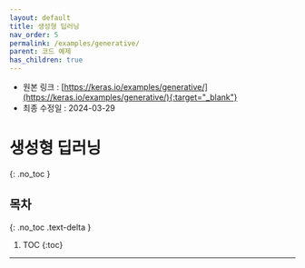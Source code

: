 ```yaml
---
layout: default
title: 생성형 딥러닝
nav_order: 5
permalink: /examples/generative/
parent: 코드 예제
has_children: true
---
```


* 원본 링크 : [https://keras.io/examples/generative/](https://keras.io/examples/generative/){:target="_blank"}
* 최종 수정일 : 2024-03-29

# 생성형 딥러닝
{: .no_toc }

## 목차
{: .no_toc .text-delta }

1. TOC
{:toc}

---
